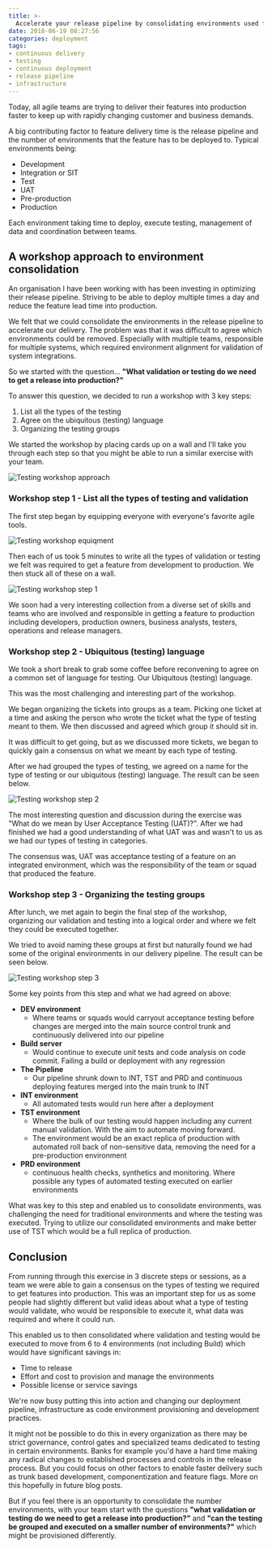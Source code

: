 ```yaml
---
title: >-
  Accelerate your release pipeline by consolidating environments used for validation and testing
date: 2018-06-19 08:27:56
categories: deployment
tags: 
- continuous delivery 
- testing 
- continuous deployment 
- release pipeline
- infrastructure
---
```

Today, all agile teams are trying to deliver their features into production faster to keep up with rapidly changing customer and business demands. 

A big contributing factor to feature delivery time is the release pipeline and the number of environments that the feature has to be deployed to. Typical environments being:

* Development
* Integration or SIT
* Test
* UAT
* Pre-production
* Production

Each environment taking time to deploy, execute testing, management of data and coordination between teams.

<!-- more -->

## A workshop approach to environment consolidation

An organisation I have been working with has been investing in optimizing their release pipeline. Striving to be able to deploy multiple times a day and reduce the feature lead time into production.

We felt that we could consolidate the environments in the release pipeline to accelerate our delivery. The problem was that it was difficult to agree which environments could be removed. Especially with multiple teams, responsible for multiple systems, which required environment alignment for validation of system integrations.

So we started with the question… __"What validation or testing do we need to get a release into production?"__

To answer this question, we decided to run a workshop with 3 key steps:

1. List all the types of the testing
2. Agree on the ubiquitous (testing) language
3. Organizing the testing groups

We started the workshop by placing cards up on a wall and I'll take you through each step so that you might be able to run a similar exercise with your team.

![Testing workshop approach](/images/testing-workshop/testing-workshop-approach.jpg)

### Workshop step 1 - List all the types of testing and validation

The first step began by equipping everyone with everyone's favorite agile tools.

![Testing workshop equiqment](/images/testing-workshop/testing-workshop-equipment.jpg)

Then each of us took 5 minutes to write all the types of validation or testing we felt was required to get a feature from development to production. We then stuck all of these on a wall.

![Testing workshop step 1](/images/testing-workshop/testing-workshop-step1.jpg)

We soon had a very interesting collection from a diverse set of skills and teams who are involved and responsible in getting a feature to production including developers, production owners, business analysts, testers, operations and release managers.

### Workshop step 2 - Ubiquitous (testing) language

We took a short break to grab some coffee before reconvening to agree on a common set of language for testing. Our Ubiquitous (testing) language.

This was the most challenging and interesting part of the workshop. 

We began organizing the tickets into groups as a team. Picking one ticket at a time and asking the person who wrote the ticket what the type of testing meant to them. We then discussed and agreed which group it should sit in.

It was difficult to get going, but as we discussed more tickets, we began to quickly gain a consensus on what we meant by each type of testing.

After we had grouped the types of testing, we agreed on a name for the type of testing or our ubiquitous (testing) language. The result can be seen below.

![Testing workshop step 2](/images/testing-workshop/testing-workshop-step2.jpg)

The most interesting question and discussion during the exercise was "What do we mean by User Acceptance Testing (UAT)?". After we had finished we had a good understanding of what UAT was and wasn't to us as we had our types of testing in categories. 

The consensus was, UAT was acceptance testing of a feature on an integrated environment, which was the responsibility of the team or squad that produced the feature.

### Workshop step 3 - Organizing the testing groups

After lunch, we met again to begin the final step of the workshop, organizing our validation and testing into a logical order and where we felt they could be executed together.

We tried to avoid naming these groups at first but naturally found we had some of the original environments in our delivery pipeline. The result can be seen below.

![Testing workshop step 3](/images/testing-workshop/testing-workshop-step3.jpg)

Some key points from this step and what we had agreed on above:

* __DEV environment__
  * Where teams or squads would carryout acceptance testing before changes are merged into the main source control trunk and continuously delivered into our pipeline
* __Build server__
  * Would continue to execute unit tests and code analysis on code commit. Failing a build or deployment with any regression
* __The Pipeline__
  * Our pipeline shrunk down to INT, TST and PRD and continuous deploying features merged into the main trunk to INT
* __INT environment__
  * All automated tests would run here after a deployment
* __TST environment__
  * Where the bulk of our testing would happen including any current manual validation. With the aim to automate moving forward.
  * The environment would be an exact replica of production with automated roll back of non-sensitive data, removing the need for a pre-production environment
* __PRD environment__
  * continuous health checks, synthetics and monitoring. Where possible any types of automated testing executed on earlier environments

What was key to this step and enabled us to consolidate environments, was challenging the need for traditional environments and where the testing was executed. Trying to utilize our consolidated environments and make better use of TST which would be a full replica of production.
	
## Conclusion

From running through this exercise in 3 discrete steps or sessions, as a team we were able to gain a consensus on the types of testing we required to get features into production. This was an important step for us as some people had slightly different but valid ideas about what a type of testing would validate, who would be responsible to execute it, what data was required and where it could run.

This enabled us to then consolidated where validation and testing would be executed to move from 6 to 4 environments (not including Build) which would have significant savings in:

* Time to release
* Effort and cost to provision and manage the environments
* Possible license or service savings

We're now busy putting this into action and changing our deployment pipeline, infrastructure as code environment provisioning and development practices.

It might not be possible to do this in every organization as there may be strict governance, control gates and specialized teams dedicated to testing in certain environments. Banks for example you'd have a hard time making any radical changes to established processes and controls in the release process. But you could focus on other factors to enable faster delivery such as trunk based development, componentization and feature flags. More on this hopefully in future blog posts.

But if you feel there is an opportunity to consolidate the number environments, with your team start with the questions __"what validation or testing do we need to get a release into production?"__ and __"can the testing be grouped and executed on a smaller number of environments?"__ which might be provisioned differently.



